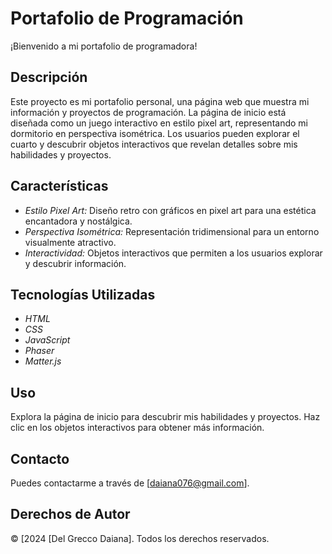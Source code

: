 # Portafolio de Programación

¡Bienvenido a mi portafolio de programadora!

## Descripción

Este proyecto es mi portafolio personal, una página web que muestra mi información y proyectos de programación. La página de inicio está diseñada como un juego interactivo en estilo pixel art, representando mi dormitorio en perspectiva isométrica. Los usuarios pueden explorar el cuarto y descubrir objetos interactivos que revelan detalles sobre mis habilidades y proyectos.

## Características

- *Estilo Pixel Art:* Diseño retro con gráficos en pixel art para una estética encantadora y nostálgica.
- *Perspectiva Isométrica:* Representación tridimensional para un entorno visualmente atractivo.
- *Interactividad:* Objetos interactivos que permiten a los usuarios explorar y descubrir información.

## Tecnologías Utilizadas

- *HTML*
- *CSS*
- *JavaScript*
- *Phaser*
- *Matter.js*

## Uso

Explora la página de inicio para descubrir mis habilidades y proyectos. Haz clic en los objetos interactivos para obtener más información.

## Contacto

Puedes contactarme a través de [daiana076@gmail.com].

## Derechos de Autor

© [2024 [Del Grecco Daiana]. Todos los derechos reservados.
